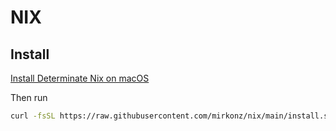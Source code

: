 # NIX

## Install

[Install Determinate Nix on macOS](https://install.determinate.systems/determinate-pkg/stable/Universal)

Then run
```sh
curl -fsSL https://raw.githubusercontent.com/mirkonz/nix/main/install.sh | sudo sh
